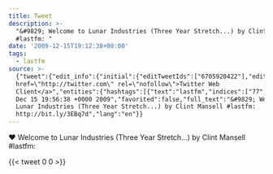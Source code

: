 ```yaml
---
title: Tweet
description: >-
  "&#9829; Welcome to Lunar Industries (Three Year Stretch...) by Clint Mansell
  #lastfm: "
date: '2009-12-15T19:12:38+00:00'
tags:
  - lastfm
source: >-
  {"tweet":{"edit_info":{"initial":{"editTweetIds":["6705920422"],"editableUntil":"2009-12-15T20:56:38.000Z","editsRemaining":"5","isEditEligible":true}},"retweeted":false,"source":"<a
  href=\"http://twitter.com\" rel=\"nofollow\">Twitter Web
  Client</a>","entities":{"hashtags":[{"text":"lastfm","indices":["77","84"]}],"symbols":[],"user_mentions":[],"urls":[]},"display_text_range":["0","106"],"favorite_count":"0","id_str":"6705920422","truncated":false,"retweet_count":"0","id":"6705920422","created_at":"Tue
  Dec 15 19:56:38 +0000 2009","favorited":false,"full_text":"&#9829; Welcome to
  Lunar Industries (Three Year Stretch...) by Clint Mansell #lastfm:
  http://bit.ly/3EBq7d","lang":"en"}}
---
```

&#9829; Welcome to Lunar Industries (Three Year Stretch...) by Clint Mansell #lastfm: 
    
{{< tweet 0 0 >}}
    
